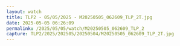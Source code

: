 ```yaml
---
layout: watch
title: TLP2 - 05/05/2025 - M20250505_062609_TLP_2T.jpg
date: 2025-05-05 06:26:09
permalink: /2025/05/05/watch/M20250505_062609_TLP_2
capture: TLP2/2025/202505/20250504/M20250505_062609_TLP_2T.jpg
---
```


